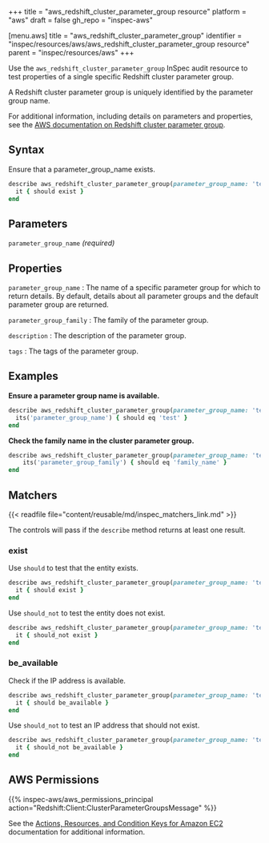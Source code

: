 +++
title = "aws_redshift_cluster_parameter_group resource"
platform = "aws"
draft = false
gh_repo = "inspec-aws"

[menu.aws]
title = "aws_redshift_cluster_parameter_group"
identifier = "inspec/resources/aws/aws_redshift_cluster_parameter_group resource"
parent = "inspec/resources/aws"
+++

Use the `aws_redshift_cluster_parameter_group` InSpec audit resource to test properties of a single specific Redshift cluster parameter group.

A Redshift cluster parameter group is uniquely identified by the parameter group name.

For additional information, including details on parameters and properties, see the [AWS documentation on Redshift cluster parameter group](https://docs.aws.amazon.com/AWSCloudFormation/latest/UserGuide/aws-resource-redshift-clusterparametergroup.html).

## Syntax

Ensure that a parameter_group_name exists.

```ruby
describe aws_redshift_cluster_parameter_group(parameter_group_name: 'test') do
  it { should exist }
end
```

## Parameters

`parameter_group_name` _(required)_

## Properties

`parameter_group_name`
: The name of a specific parameter group for which to return details. By default, details about all parameter groups and the default parameter group are returned.

`parameter_group_family`
: The family of the parameter group.

`description`
: The description of the parameter group.

`tags`
: The tags of the parameter group.

## Examples

**Ensure a parameter group name is available.**

```ruby
describe aws_redshift_cluster_parameter_group(parameter_group_name: 'test') do
  its('parameter_group_name') { should eq 'test' }
end
```

**Check the family name in the cluster parameter group.**

```ruby
describe aws_redshift_cluster_parameter_group(parameter_group_name: 'test') do
    its('parameter_group_family') { should eq 'family_name' }
end
```

## Matchers

{{< readfile file="content/reusable/md/inspec_matchers_link.md" >}}

The controls will pass if the `describe` method returns at least one result.

### exist

Use `should` to test that the entity exists.

```ruby
describe aws_redshift_cluster_parameter_group(parameter_group_name: 'test') do
  it { should exist }
end
```

Use `should_not` to test the entity does not exist.

```ruby
describe aws_redshift_cluster_parameter_group(parameter_group_name: 'test') do
  it { should_not exist }
end
```

### be_available

Check if the IP address is available.

```ruby
describe aws_redshift_cluster_parameter_group(parameter_group_name: 'test') do
  it { should be_available }
end
```

Use `should_not` to test an IP address that should not exist.

```ruby
describe aws_redshift_cluster_parameter_group(parameter_group_name: 'test') do
  it { should_not be_available }
end
```

## AWS Permissions

{{% inspec-aws/aws_permissions_principal action="Redshift:Client:ClusterParameterGroupsMessage" %}}

See the [Actions, Resources, and Condition Keys for Amazon EC2](https://docs.aws.amazon.com/IAM/latest/UserGuide/list_amazonec2.html) documentation for additional information.
